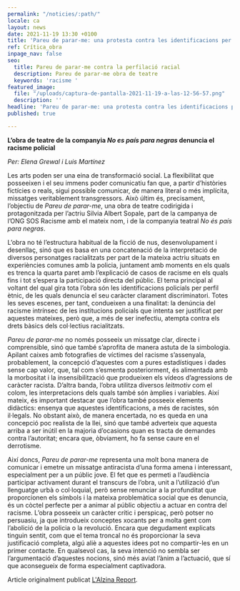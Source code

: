 ```yaml
---
permalink: "/noticies/:path/"
locale: ca
layout: news
date: 2021-11-19 13:30 +0100
title: 'Pareu de parar-me: una protesta contra les identificacions per perfil ètnic'
ref: Crítica_obra
inpage_nav: false
seo:
  title: Pareu de parar-me contra la perfilació racial
  description: Pareu de parar-me obra de teatre
  keywords: 'racisme '
featured_image:
  file: "/uploads/captura-de-pantalla-2021-11-19-a-las-12-56-57.png"
  description: ''
headline: 'Pareu de parar-me: una protesta contra les identificacions per perfil ètnic'
published: true

---
```

**L’obra de teatre de la companyia _No es país para negras_ denuncia el racisme policial**

_Per: Elena Grewal i Luis Martínez_

Les arts poden ser una eina de transformació social. La flexibilitat que posseeixen i el seu immens poder comunicatiu fan que, a partir d’històries fictícies o reals, sigui possible comunicar, de manera literal o més implícita, missatges veritablement transgressors. Això últim és, precisament, l’objectiu de _Pareu de parar-me_, una obra de teatre codirigida i protagonitzada per l’actriu Silvia Albert Sopale, part de la campanya de l’ONG SOS Racisme amb el mateix nom, i de la companyia teatral _No és país para negras_.

L’obra no té l’estructura habitual de la ficció de nus, desenvolupament i desenllaç, sinó que es basa en una concatenació de la interpretació de diversos personatges racialitzats per part de la mateixa actriu situats en experiències comunes amb la policia, juntament amb moments en els quals es trenca la quarta paret amb l’explicació de casos de racisme en els quals fins i tot s’espera la participació directa del públic. El tema principal al voltant del qual gira tota l’obra són les identificacions policials per perfil ètnic, de les quals denuncia el seu caràcter clarament discriminatori. Totes les seves escenes, per tant, condueixen a una finalitat: la denúncia del racisme intrínsec de les institucions policials que intenta ser justificat per aquestes mateixes, però que, a més de ser inefectiu, atempta contra els drets bàsics dels col·lectius racialitzats.

_Pareu de parar-me_ no només posseeix un missatge clar, directe i comprensible, sinó que també s’aprofita de manera astuta de la simbologia. Apilant caixes amb fotografies de víctimes del racisme s’assenyala, probablement, la concepció d’aquestes com a pures estadístiques i dades sense cap valor, que, tal com s’esmenta posteriorment, és alimentada amb la morbositat i la insensibilització que produeixen els vídeos d’agressions de caràcter racista. D’altra banda, l’obra utilitza diversos _leitmotiv_ com el colom, les interpretacions dels quals també són àmplies i variables. Així mateix, és important destacar que l’obra també posseeix elements didàctics: ensenya que aquestes identificacions, a més de racistes, són il·legals. No obstant això, de manera encertada, no es queda en una concepció poc realista de la llei, sinó que també adverteix que aquesta arriba a ser inútil en la majoria d’ocasions quan es tracta de demandes contra l’autoritat; encara que, òbviament, ho fa sense caure en el derrotisme.

Així doncs, _Pareu de parar-me_ representa una molt bona manera de comunicar i emetre un missatge antiracista d’una forma amena i interessant, especialment per a un públic jove. El fet que es permeti a l’audiència participar activament durant el transcurs de l’obra, unit a l’utilizació d’un llenguatge urbà o col·loquial, però sense renunciar a la profunditat que proporcionen els símbols i la mateixa problemàtica social que es denuncia, és un còctel perfecte per a animar al públic objectiu a actuar en contra del racisme. L’obra posseeix un caràcter crític i perspicaç, però potser no persuasiu, ja que introdueix conceptes xocants per a molta gent com l’abolició de la policia o la revolució. Encara que degudament explicats tinguin sentit, com que el tema troncal no és proporcionar la seva justificació completa, algú aliè a aquestes idees pot no compartir-les en un primer contacte. En qualsevol cas, la seva intenció no sembla ser l’argumentació d’aquestes nocions, sinó més aviat l’ànim a l’actuació, que sí que aconsegueix de forma especialment captivadora.

Article originalment publicat [L'Alzina Report](https://alzina.junior-report.media/pareu-de-parar-me-una-protesta-contra-les-identificacions-per-perfil-etnic/). 